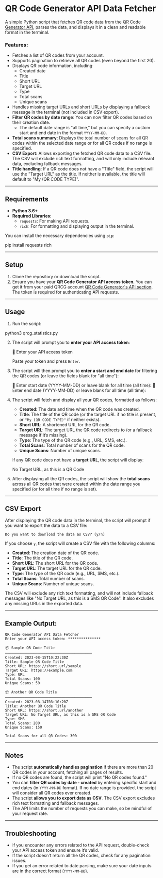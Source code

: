 # QR Code Generator API Data Fetcher

A simple Python script that fetches QR code data from the [QR Code Generator API](https://www.qr-code-generator.com/), parses the data, and displays it in a clean and readable format in the terminal.

### Features:
- Fetches a list of QR codes from your account.
- Supports pagination to retrieve all QR codes (even beyond the first 20).
- Displays QR code information, including:
  - Created date
  - Title
  - Short URL
  - Target URL
  - Type
  - Total scans
  - Unique scans
- Handles missing target URLs and short URLs by displaying a fallback message in the terminal (not included in CSV export).
- **Filter QR codes by date range**: You can now filter QR codes based on their creation date.
  - The default date range is "all time," but you can specify a custom start and end date in the format `YYYY-MM-DD`.
- **Total scans summary**: Displays the total number of scans for all QR codes within the selected date range or for all QR codes if no range is specified.
- **CSV Export**: Allows exporting the fetched QR code data to a CSV file. The CSV will exclude rich text formatting, and will only include relevant data, excluding fallback messages.
- **Title handling**: If a QR code does not have a "Title" field, the script will use the "Target URL" as the title. If neither is available, the title will default to "My (QR CODE TYPE)".

---

## Requirements

- **Python 3.6+**
- **Required Libraries**:
  - `requests`: For making API requests.
  - `rich`: For formatting and displaying output in the terminal.

You can install the necessary dependencies using `pip`:

pip install requests rich

---

## Setup

1. Clone the repository or download the script.
2. Ensure you have your **QR Code Generator API access token**. You can get it from your paid QRCG account [QR Code Generator's API section](https://www.qr-code-generator.com/). The token is required for authenticating API requests.

---

## Usage

1. Run the script:

python3 qrcg_statistics.py

2. The script will prompt you to **enter your API access token**:

    🔑 Enter your API access token

    Paste your token and press `Enter`.

3. The script will then prompt you to **enter a start and end date** for filtering the QR codes (or leave the fields blank for "all time"):

    📅 Enter start date (YYYY-MM-DD) or leave blank for all time (all time):
    📅 Enter end date (YYYY-MM-DD) or leave blank for all time (all time):

4. The script will fetch and display all your QR codes, formatted as follows:
   - **Created**: The date and time when the QR code was created.
   - **Title**: The title of the QR code (or the target URL if no title is present, or `"My (QR CODE TYPE)"` if neither exists).
   - **Short URL**: A shortened URL for the QR code.
   - **Target URL**: The target URL the QR code redirects to (or a fallback message if it’s missing).
   - **Type**: The type of the QR code (e.g., URL, SMS, etc.).
   - **Total Scans**: Total number of scans for the QR code.
   - **Unique Scans**: Number of unique scans.

   If any QR code does not have a **target URL**, the script will display:

    No Target URL, as this is a <Type> QR Code

5. After displaying all the QR codes, the script will show the **total scans** across all QR codes that were created within the date range you specified (or for all time if no range is set).

---

## CSV Export

After displaying the QR code data in the terminal, the script will prompt if you want to export the data to a CSV file:

    Do you want to download the data as CSV? (y/n)

If you choose `y`, the script will create a CSV file with the following columns:
- **Created**: The creation date of the QR code.
- **Title**: The title of the QR code.
- **Short URL**: The short URL for the QR code.
- **Target URL**: The target URL for the QR code.
- **Type**: The type of the QR code (e.g., URL, SMS, etc.).
- **Total Scans**: Total number of scans.
- **Unique Scans**: Number of unique scans.

The CSV will exclude any rich text formatting, and will not include fallback messages like "No Target URL, as this is a SMS QR Code". It also excludes any missing URLs in the exported data.

---

## Example Output:

    QR Code Generator API Data Fetcher
    Enter your API access token: ***************

    📦 Sample QR Code Title
    ────────────────────────────────────────
    Created: 2023-08-15T10:22:30Z
    Title: Sample QR Code Title
    Short URL: https://short.url/sample
    Target URL: https://example.com
    Type: URL
    Total Scans: 100
    Unique Scans: 50

    📦 Another QR Code Title
    ────────────────────────────────────────
    Created: 2023-08-14T08:10:20Z
    Title: Another QR Code Title
    Short URL: https://short.url/another
    Target URL: No Target URL, as this is a SMS QR Code
    Type: SMS
    Total Scans: 200
    Unique Scans: 150

    Total Scans for all QR Codes: 300

---

## Notes

- The script **automatically handles pagination** if there are more than 20 QR codes in your account, fetching all pages of results.
- If no QR codes are found, the script will print "No QR codes found."
- You can **filter QR codes by date - created** by entering specific start and end dates (in `YYYY-MM-DD` format). If no date range is provided, the script will consider all QR codes ever created.
- The script **allows you to export data as CSV**. The CSV export excludes rich text formatting and fallback messages.
- The API limits the number of requests you can make, so be mindful of your request rate.

---

## Troubleshooting

- If you encounter any errors related to the API request, double-check your API access token and ensure it’s valid.
- If the script doesn't return all the QR codes, check for any pagination issues.
- If you get an error related to date parsing, make sure your date inputs are in the correct format (`YYYY-MM-DD`).
